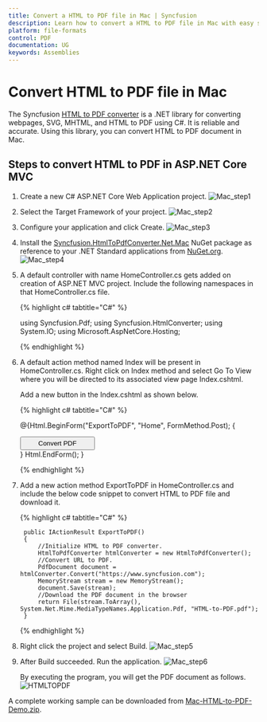 ```yaml
---
title: Convert a HTML to PDF file in Mac | Syncfusion
description: Learn how to convert a HTML to PDF file in Mac with easy steps using Syncfusion .NET HTML converter library.
platform: file-formats
control: PDF
documentation: UG
keywords: Assemblies
---
```


# Convert HTML to PDF file in Mac

The Syncfusion [HTML to PDF converter](https://www.syncfusion.com/pdf-framework/net/html-to-pdf) is a .NET library for converting webpages, SVG, MHTML, and HTML to PDF using C#. It is reliable and accurate. Using this library, you can convert HTML to PDF document in Mac.

## Steps to convert HTML to PDF in ASP.NET Core MVC

1. Create a new C# ASP.NET Core Web Application project.
![Mac_step1](htmlconversion_images/mac_step1.png)

2. Select the Target Framework of your project.
![Mac_step2](htmlconversion_images/mac_step2.png)

3. Configure your application and click Create.
![Mac_step3](htmlconversion_images/mac_step3.png)

4. Install the [Syncfusion.HtmlToPdfConverter.Net.Mac](https://www.nuget.org/packages/Syncfusion.HtmlToPdfConverter.Net.Mac) NuGet package as reference to your .NET Standard applications from [NuGet.org](https://www.nuget.org/).
![Mac_step4](htmlconversion_images/mac_step4.png)

5. A default controller with name HomeController.cs gets added on creation of ASP.NET MVC project. Include the following namespaces in that HomeController.cs file.

   {% highlight c# tabtitle="C#" %}

   using Syncfusion.Pdf;
   using Syncfusion.HtmlConverter;
   using System.IO;
   using Microsoft.AspNetCore.Hosting;

   {% endhighlight %}

6. A default action method named Index will be present in HomeController.cs. Right click on Index method and select Go To View where you will be directed to its associated view page Index.cshtml.

   Add a new button in the Index.cshtml as shown below.

   {% highlight c# tabtitle="C#" %}

   @{Html.BeginForm("ExportToPDF", "Home", FormMethod.Post);
   {
     <div>
      <input type="submit" value="Convert PDF" style="width:150px;height:27px" />
     </div>
   }
   Html.EndForm();
   }

   {% endhighlight %}

7. Add a new action method ExportToPDF in HomeController.cs and include the below code snippet to convert HTML to PDF file and download it.

   {% highlight c# tabtitle="C#" %}

        public IActionResult ExportToPDF()
        {
            //Initialize HTML to PDF converter.
            HtmlToPdfConverter htmlConverter = new HtmlToPdfConverter();
            //Convert URL to PDF.
            PdfDocument document = htmlConverter.Convert("https://www.syncfusion.com");
            MemoryStream stream = new MemoryStream();
            document.Save(stream);
            //Download the PDF document in the browser
            return File(stream.ToArray(), System.Net.Mime.MediaTypeNames.Application.Pdf, "HTML-to-PDF.pdf");
        }

   {% endhighlight %}

8. Right click the project and select Build.
![Mac_step5](htmlconversion_images/mac_step5.png)

9. After Build succeeded. Run the application.
![Mac_step6](htmlconversion_images/mac_step6.png)

   By executing the program, you will get the PDF document as follows.
![HTMLTOPDF](htmlconversion_images/htmltopdfoutput.png)

A complete working sample can be downloaded from [Mac-HTML-to-PDF-Demo.zip](https://www.syncfusion.com/downloads/support/directtrac/general/ze/Mac-HTML-to-PDF-Demo514297355).
